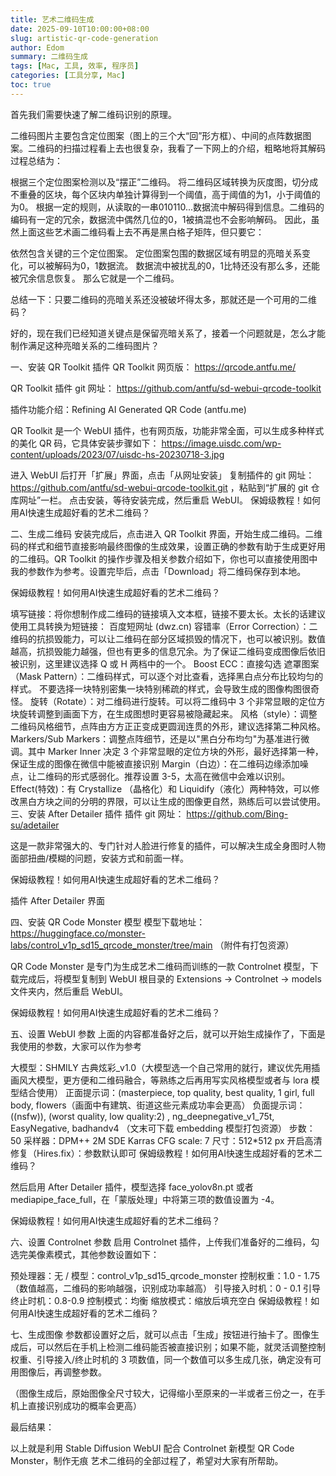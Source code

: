 ```yaml
---
title: 艺术二维码生成
date: 2025-09-10T10:00:00+08:00
slug: artistic-qr-code-generation
author: Edom
summary: 二维码生成
tags: [Mac, 工具, 效率, 程序员]
categories: [工具分享, Mac]
toc: true
---
```

首先我们需要快速了解二维码识别的原理。

二维码图片主要包含定位图案（图上的三个大“回”形方框）、中间的点阵数据图案。二维码的扫描过程看上去也很复杂，我看了一下网上的介绍，粗略地将其解码过程总结为：

根据三个定位图案检测以及“摆正”二维码。
将二维码区域转换为灰度图，切分成不重叠的区块，每个区块内单独计算得到一个阈值，高于阈值的为1，小于阈值的为0。
根据一定的规则，从读取的一串010110...数据流中解码得到信息。二维码的编码有一定的冗余，数据流中偶然几位的0，1被搞混也不会影响解码。
因此，虽然上面这些艺术画二维码看上去不再是黑白格子矩阵，但只要它：

依然包含关键的三个定位图案。
定位图案包围的数据区域有明显的亮暗关系变化，可以被解码为0，1数据流。
数据流中被扰乱的0，1比特还没有那么多，还能被冗余信息恢复。
那么它就是一个二维码。

总结一下：只要二维码的亮暗关系还没被破坏得太多，那就还是一个可用的二维码？

好的，现在我们已经知道关键点是保留亮暗关系了，接着一个问题就是，怎么才能制作满足这种亮暗关系的二维码图片？

一、安装 QR Toolkit 插件
QR Toolkit 网页版： https://qrcode.antfu.me/

QR Toolkit 插件 git 网址： https://github.com/antfu/sd-webui-qrcode-toolkit

插件功能介绍：Refining AI Generated QR Code (antfu.me)

QR Toolkit 是一个 WebUI 插件，也有网页版，功能非常全面，可以生成多种样式的美化 QR 码，它具体安装步骤如下：
https://image.uisdc.com/wp-content/uploads/2023/07/uisdc-hs-20230718-3.jpg

进入 WebUI 后打开「扩展」界面，点击「从网址安装」
复制插件的 git 网址： https://github.com/antfu/sd-webui-qrcode-toolkit.git ，粘贴到“扩展的 git 仓库网址”一栏。
点击安装，等待安装完成，然后重启 WebUI。
保姆级教程！如何用AI快速生成超好看的艺术二维码？

二、生成二维码
安装完成后，点击进入 QR Toolkit 界面，开始生成二维码。二维码的样式和细节直接影响最终图像的生成效果，设置正确的参数有助于生成更好用的二维码。QR Toolkit 的操作步骤及相关参数介绍如下，你也可以直接使用图中我的参数作为参考。设置完毕后，点击「Download」将二维码保存到本地。

保姆级教程！如何用AI快速生成超好看的艺术二维码？

填写链接：将你想制作成二维码的链接填入文本框，链接不要太长。太长的话建议使用工具转换为短链接： 百度短网址 (dwz.cn)
容错率（Error Correction）：二维码的抗损毁能力，可以让二维码在部分区域损毁的情况下，也可以被识别。数值越高，抗损毁能力越强，但也有更多的信息冗余。为了保证二维码变成图像后依旧被识别，这里建议选择 Q 或 H 两档中的一个。
Boost ECC：直接勾选
遮罩图案（Mask Pattern）：二维码样式，可以逐个对比查看，选择黑白点分布比较均匀的样式。 不要选择一块特别密集一块特别稀疏的样式，会导致生成的图像构图很奇怪。
旋转（Rotate）：对二维码进行旋转。可以将二维码中 3 个非常显眼的定位方块旋转调整到画面下方，在生成图想时更容易被隐藏起来。
风格（style）：调整二维码风格细节，点阵由方方正正变成更圆润连贯的外形，建议选择第二种风格。
Markers/Sub Markers：调整点阵细节，还是以"黑白分布均匀"为基准进行微调。其中 Marker Inner 决定 3 个非常显眼的定位方块的外形，最好选择第一种，保证生成的图像在微信中能被直接识别
Margin（白边）：在二维码边缘添加噪点，让二维码的形式感弱化。推荐设置 3-5，太高在微信中会难以识别。
Effect(特效)：有 Crystallize （晶格化）和 Liquidify（液化）两种特效，可以修改黑白方块之间的分明的界限，可以让生成的图像更自然，熟练后可以尝试使用。
三、安装 After Detailer 插件
插件 git 网址： https://github.com/Bing-su/adetailer

这是一款非常强大的、专门针对人脸进行修复的插件，可以解决生成全身图时人物面部扭曲/模糊的问题，安装方式和前面一样。

保姆级教程！如何用AI快速生成超好看的艺术二维码？

插件 After Detailer 界面

四、安装 QR Code Monster 模型
模型下载地址： https://huggingface.co/monster-labs/control_v1p_sd15_qrcode_monster/tree/main （附件有打包资源）

QR Code Monster 是专门为生成艺术二维码而训练的一款 Controlnet 模型，下载完成后，将模型复制到 WebUI 根目录的 Extensions → Controlnet → models 文件夹内，然后重启 WebUI。

保姆级教程！如何用AI快速生成超好看的艺术二维码？

五、设置 WebUI 参数
上面的内容都准备好之后，就可以开始生成操作了，下面是我使用的参数，大家可以作为参考

大模型：SHMILY 古典炫彩_v1.0（大模型选一个自己常用的就行，建议优先用插画风大模型，更方便和二维码融合，等熟练之后再用写实风格模型或者与 lora 模型结合使用）
正面提示词：(masterpiece, top quality, best quality, 1 girl, full body, flowers（画面中有建筑、街道这些元素成功率会更高）
负面提示词：((nsfw)), (worst quality, low quality:2) , ng_deepnegative_v1_75t, EasyNegative, badhandv4 （文末可下载 embedding 模型打包资源）
步数：50
采样器：DPM++ 2M SDE Karras
CFG scale: 7
尺寸：512*512 px
开启高清修复（Hires.fix）：参数默认即可
保姆级教程！如何用AI快速生成超好看的艺术二维码？

然后启用 After Detailer 插件，模型选择 face_yolov8n.pt 或者 mediapipe_face_full，在「蒙版处理」中将第三项的数值设置为 -4。

保姆级教程！如何用AI快速生成超好看的艺术二维码？

六、设置 Controlnet 参数
启用 Controlnet 插件，上传我们准备好的二维码，勾选完美像素模式，其他参数设置如下：

预处理器：无 / 模型：control_v1p_sd15_qrcode_monster
控制权重：1.0 - 1.75（数值越高，二维码的影响越强，识别成功率越高）
引导接入时机：0 - 0.1
引导终止时机：0.8-0.9
控制模式：均衡
缩放模式：缩放后填充空白
保姆级教程！如何用AI快速生成超好看的艺术二维码？

七、生成图像
参数都设置好之后，就可以点击「生成」按钮进行抽卡了。图像生成后，可以然后在手机上检测二维码能否被直接识别；如果不能，就灵活调整控制权重、引导接入/终止时机的 3 项数值，同一个数值可以多生成几张，确定没有可用图像后，再调整参数。

（图像生成后，原始图像全尺寸较大，记得缩小至原来的一半或者三份之一，在手机上直接识别成功的概率会更高）

最后结果：

以上就是利用 Stable Diffusion WebUI 配合 Controlnet 新模型 QR Code Monster，制作无痕 艺术二维码的全部过程了，希望对大家有所帮助。